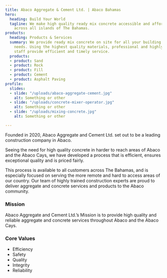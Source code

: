 ```yaml
---
title: Abaco Aggregate & Cement Ltd. | Abaco Bahamas
hero:
  heading: Build Your World
  tagline: We make high quality ready mix concrete accessible and affordable for clients
    across all islands of The Bahamas.
products:
  heading: Products & Services
  summary: We provide ready mix concrete on site for all your building and construction
    needs. Using the highest quality materials, professional and highly qualified
    staff provide efficient and timely service.
  products:
  - product: Sand
  - product: Rock
  - product: Fill
  - product: Cement
  - product: Asphalt Paving
profile:
  slides:
  - slide: "/uploads/abaco-aggregate-cement.jpg"
    alt: Something or other
  - slide: "/uploads/concrete-mixer-operator.jpg"
    alt: Something or other
  - slide: "/uploads/mixing-concrete.jpg"
    alt: Something or other

---
```

Founded in 2020, Abaco Aggregate and Cement Ltd. set out to be a leading construction company in Abaco.

Seeing the need for high quality concrete in harder to reach areas of Abaco and the Abaco Cays, we have developed a process that is efficient, ensures exceptional quality and is priced fairly.

This process is available to all customers across The Bahamas, and is especially focused on serving the more remote and hard to access areas of our country. Our team of highly trained construction experts are proud to deliver aggregate and concrete services and products to the Abaco community.

### Mission

Abaco Aggregate and Cement Ltd.’s Mission is to provide high quality and reliable aggregate and concrete services throughout Abaco and the Abaco Cays.

### Core Values

*   Efficiency
*   Safety
*   Quality
*   Integrity
*   Reliability